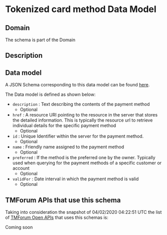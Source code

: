 # Tokenized card method Data Model

## Domain

The  schema is part of the  Domain

## Description



## Data model

A JSON Schema corresponding to this data model can be found
[here](https://github.com/tmforum-rand/schemas/blob/candidates/Customer/TokenizedCardMethod.schema.json).

The Data model is defined as shown below:
- `description` : Text describing the contents of the payment method
  - Optional
- `href` : A resource URI pointing to the resource in the server that stores the detailed information. This is typically the resource url to retrieve individual details for the specific payment method
  - Optional
- `id` : Unique Identifier within the server for the payment method.
  - Optional
- `name` : Friendly name assigned to the payment method
  - Optional
- `preferred` : If the method is the preferred one by the owner. Typically used when querying for the payment methods of a specific customer or account
  - Optional
- `validFor` : Date interval in which the payment method is valid
  - Optional




## TMForum APIs that use this schema

Taking into consideration the snapshot of 04/02/2020 04:22:51 UTC the list of [TMForum Open APIs](https://www.tmforum.org/open-apis/) that uses this schemas is:

Coming soon